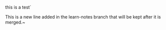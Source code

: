
this is a test`

This is a new line added in the learn-notes branch that will be kept after it is merged.~
